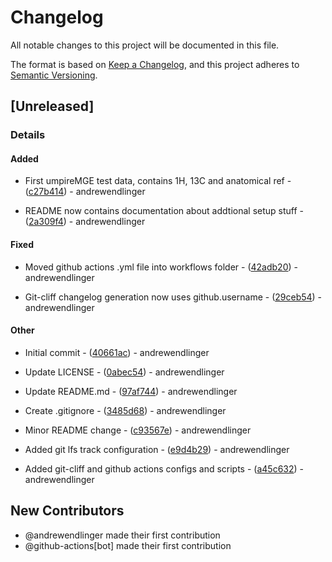 # Changelog

All notable changes to this project will be documented in this file.

The format is based on [Keep a Changelog](https://keepachangelog.com/en/1.0.0/),
and this project adheres to [Semantic Versioning](https://semver.org/spec/v2.0.0.html).

## [Unreleased]
### Details
#### Added

- First umpireMGE test data, contains 1H, 13C and anatomical ref - ([c27b414](https://github.com/andrewendlinger/test_data/commit/c27b4145f1954f4171829bd95d67d122d1bd1cc3)) - andrewendlinger

- README now contains documentation about addtional setup stuff - ([2a309f4](https://github.com/andrewendlinger/test_data/commit/2a309f47534de4367e6d94ad30c750869888c33c)) - andrewendlinger

#### Fixed

- Moved github actions .yml file into workflows folder - ([42adb20](https://github.com/andrewendlinger/test_data/commit/42adb2007f394a01b04a4ccc33040b8b52f301a7)) - andrewendlinger

- Git-cliff changelog generation now uses github.username - ([29ceb54](https://github.com/andrewendlinger/test_data/commit/29ceb54303a241aea739a9612635fad0d4b622da)) - andrewendlinger

#### Other

- Initial commit - ([40661ac](https://github.com/andrewendlinger/test_data/commit/40661ac33b50ab6d86fe1b21432b018341aa1a2e)) - andrewendlinger

- Update LICENSE - ([0abec54](https://github.com/andrewendlinger/test_data/commit/0abec54c0fcab745115cf4e65cdcc39b663b3618)) - andrewendlinger

- Update README.md - ([97af744](https://github.com/andrewendlinger/test_data/commit/97af74464a6daacbb1d2ba023231655c9bc5d950)) - andrewendlinger

- Create .gitignore - ([3485d68](https://github.com/andrewendlinger/test_data/commit/3485d688999bad1a13a452e5f7cb8dab9e35a3e9)) - andrewendlinger

- Minor README change - ([c93567e](https://github.com/andrewendlinger/test_data/commit/c93567e02585acfda6fe4305dc6e3a3bee331128)) - andrewendlinger

- Added git lfs track configuration - ([e9d4b29](https://github.com/andrewendlinger/test_data/commit/e9d4b291bf7c9936cfe1a7f613d5f5470a5c8525)) - andrewendlinger

- Added git-cliff and github actions configs and scripts - ([a45c632](https://github.com/andrewendlinger/test_data/commit/a45c632cf5a0be154b6f7bc41af9f11ab4098e78)) - andrewendlinger


## New Contributors
* @andrewendlinger made their first contribution
* @github-actions[bot] made their first contribution
